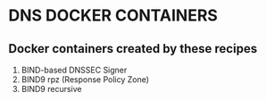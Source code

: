 # DNS DOCKER CONTAINERS

## Docker containers created by these recipes

1. BIND-based DNSSEC Signer
2. BIND9 rpz (Response Policy Zone)
3. BIND9 recursive
